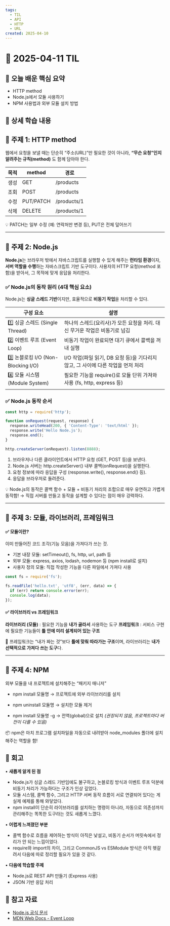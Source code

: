 ```yaml
---
tags:
  - TIL
  - API
  - HTTP
  - URL
created: 2025-04-10
---
```


# 📘 2025-04-11 TIL


## 📌 오늘 배운 핵심 요약

- HTTP method
- Node.js에서 모듈 사용하기
- NPM 사용법과 외부 모듈 설치 방법

## 🧠 상세 학습 내용

## 📍 주제 1: HTTP method

웹에서 요청을 보낼 때는 단순히 “주소(URL)”만 필요한 것이 아니라, 
**“무슨 요청”인지 알려주는 규칙(method)** 도 함께 담아야 한다.

| 목적  | method    | 경로          |
| --- | --------- | ----------- |
| 생성  | GET       | /products   |
| 조회  | POST      | /products   |
| 수정  | PUT/PATCH | /products/1 |
| 삭제  | DELETE    | /products/1 |
💡 PATCH는 일부 수정 (예: 연락처만 변경 등), PUT은 전체 덮어쓰기

---
## 📍 주제 2: Node.js

**Node.js**는 브라우저 밖에서 자바스크립트를 실행할 수 있게 해주는 **런타임 환경**이자,
**서버 역할을 수행**하는 자바스크립트 기반 도구이다.
사용자의 HTTP 요청(method 포함)을 받아서, 그 목적에 맞게 응답을 처리한다.

### **✅ Node.js의 동작 원리 (4대 핵심 요소)**

Node.js는 **싱글 스레드 기반**이지만, 효율적으로 **비동기 작업**을 처리할 수 있다. 

| 구성 요소                           | 설명                                                    |
| ------------------------------- | ----------------------------------------------------- |
| 1️⃣ 싱글 스레드 (Single Thread)      | 하나의 스레드(요리사)가 모든 요청을 처리. 대신 무거운 작업은 비동기로 넘김           |
| 2️⃣ 이벤트 루프 (Event Loop)         | 비동기 작업이 완료되면 대기 큐에서 콜백을 꺼내 실행                         |
| 3️⃣ 논블로킹 I/O (Non-Blocking I/O) | I/O 작업(파일 읽기, DB 요청 등)을 기다리지 않고, 그 사이에 다른 작업을 먼저 처리   |
| 4️⃣ 모듈 시스템 (Module System)      | 필요한 기능을 require()로 모듈 단위 가져와 사용 (fs, http, express 등) |
|                                 |                                                       |

### ✅ Node.js 동작 순서

```js
const http = require('http');

function onRequest(request, response) {
  response.writeHead(200, { 'Content-Type': 'text/html' });
  response.write('Hello Node.js');
  response.end();
}

http.createServer(onRequest).listen(8888);
```

1. 브라우저나 다른 클라이언트에서 HTTP 요청 (GET, POST 등)을 보낸다.
2. Node.js 서버는 http.createServer() 내부 콜백(onRequest)을 실행한다.
3. 요청 정보에 따라 응답을 구성 (response.write(), response.end() 등).
4. 응답을 브라우저로 돌려준다.

💡 Node.js의 동작은 콜백 함수 + 모듈 + 비동기 처리의 조합으로 매우 유연하고 가볍게 동작함!
 → 직접 서버를 만들고 동작을 설계할 수 있다는 점이 매우 강력하다.

---

## 📍 주제 3: 모듈, 라이브러리, 프레임워크

####  ✅ 모듈이란?

 이미 만들어진 코드 조각(기능 모음)을 가져다가 쓰는 것.
- 기본 내장 모듈: setTimeout(), fs, http, url, path 등
- 외부 모듈: express, axios, lodash, nodemon 등 (npm install로 설치)
- 사용자 정의 모듈: 직접 작성한 기능을 다른 파일에서 가져다 사용

```js
const fs = require('fs');

fs.readFile('hello.txt', 'utf8', (err, data) => {
  if (err) return console.error(err);
  console.log(data);
});
```

#### ✅ 라이브러리 vs 프레임워크

**라이브러리 (모듈)** : 필요한 기능을 **내가 골라서** 사용하는 도구
**프레임워크** : 서비스 구현에 필요한 기능들이 **틀 안에 미리 설계되어 있는 구조**

📌 프레임워크는 “내가 짜는 것”보다 **틀에 맞춰 따라가는 구조**이며, 라이브러리는 **내가 선택적으로 가져다 쓰는 도구**다.

---

## 📍 주제 4:  **NPM**
외부 모듈을 내 프로젝트에 설치해주는 “패키지 매니저”

- npm install 모듈명
→ 프로젝트에 외부 라이브러리를 설치

- npm uninstall 모듈명
→ 설치한 모듈 제거

- npm install 모듈명 -g
→ 전역(global)으로 설치 _(권장되지 않음, 프로젝트마다 버전이 다를 수 있음)_

📦 npm은 마치 프로그램 설치파일을 자동으로 내려받아 node_modules 폴더에 설치해주는 역할을 함!


## 💭 회고

• **새롭게 알게 된 점**
- Node.js가 싱글 스레드 기반임에도 불구하고, 논블로킹 방식과 이벤트 루프 덕분에 비동기 처리가 가능하다는 구조가 인상 깊었다.
- 모듈 시스템, 콜백 함수, 그리고 HTTP 서버 동작 흐름이 서로 연결되어 있다는 게 실제 예제를 통해 와닿았다.
- npm install이 단순히 라이브러리를 설치하는 명령이 아니라, 자동으로 의존성까지 관리해주는 똑똑한 도구라는 것도 새롭게 느꼈다.

• **어렵게 느껴졌던 부분**
-  콜백 함수로 흐름을 제어하는 방식이 아직은 낯설고, 비동기 순서가 머릿속에서 정리가 안 되는 느낌이었다.
- require와 import의 차이, 그리고 CommonJS vs ESModule 방식은 아직 헷갈려서 다음에 따로 정리할 필요가 있을 것 같다.

• **다음에 학습할 주제**
- Node.js로 REST API 만들기 (Express 사용)
- JSON 기반 응답 처리



## 🔗 참고 자료
- [Node.js 공식 문서](https://nodejs.org/ko/docs)
- [MDN Web Docs - Event Loop](https://developer.mozilla.org/ko/docs/Web/JavaScript/EventLoop)